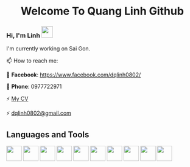 # <div align="center">Welcome To Quang Linh Github</div>

### Hi, I'm Linh <img height="30px" width="30px" src ="https://user-images.githubusercontent.com/1303154/88677602-1635ba80-d120-11ea-84d8-d263ba5fc3c0.gif ">
I'm currently working on Sai Gon.

📫 How to reach me:

👯 **Facebook**: https://www.facebook.com/dqlinh0802/

🤙 **Phone**: 0977722971

⚡ [My CV](https://i.topcv.vn/dinhquanglinh?ref=3879849)

⚡ [dqlinh0802@gmail.com](dqlinh0802@gmail.com)

## Languages and Tools

<img height="40px" width="40px" src ="https://user-images.githubusercontent.com/73267666/141603947-2afb5311-ef60-456e-a6ae-efaf224db0f3.png"> <img height="40px" width="40px" src ="https://user-images.githubusercontent.com/73267666/141604154-8be96eb6-2425-4d4f-a591-2f8af9f59873.png"> <img height="40px" width="40px" src ="https://user-images.githubusercontent.com/73267666/141604468-d78dc834-c5ea-48c1-a82d-83dc797e3431.png"> <img height="40px" width="40px" src ="https://user-images.githubusercontent.com/73267666/141604659-ea753285-fd60-40f0-900a-06cbeac36d26.png"> <img height="40px" width="40px" src ="https://user-images.githubusercontent.com/73267666/141604589-576b9dd2-c049-45a4-8569-7e5f5ecefa7d.png"> <img height="40px" width="40px" src ="https://user-images.githubusercontent.com/73267666/141604821-f95e32df-1aac-4d1b-85ec-bf87249a90a9.png"> <img height="40px" width="40px" src ="https://user-images.githubusercontent.com/73267666/141604866-465c3253-5ac4-4ce6-b24d-348978c94216.png"> <img height="40px" width="40px" src ="https://user-images.githubusercontent.com/73267666/141604922-6b60a0a0-61a6-431e-a292-39af606349f5.png"> <img height="40px" width="40px" src ="https://user-images.githubusercontent.com/73267666/141604945-f914bb96-0e9d-44fd-9b5f-5224a5cb8a1a.png"> <img height="40px" width="40px" src ="https://user-images.githubusercontent.com/73267666/141604989-34e59419-0975-4300-a6cd-98968b71c765.png"> 

